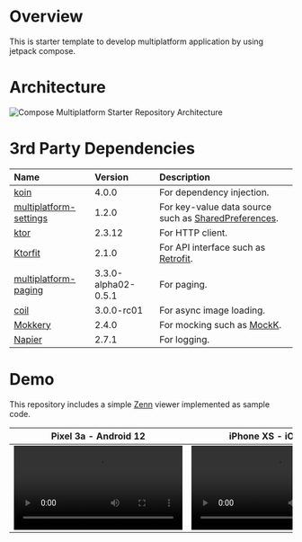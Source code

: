 # Overview
This is starter template to develop multiplatform application by using jetpack compose.


# Architecture
![Compose Multiplatform Starter Repository Architecture](https://github.com/user-attachments/assets/90445e4b-ceda-47d3-a21b-b2461c7e3eab)


# 3rd Party Dependencies

| Name | Version | Description |
|:--|:--|:--|
| [koin](https://github.com/InsertKoinIO/koin) | 4.0.0 | For dependency injection. |
| [multiplatform-settings](https://github.com/russhwolf/multiplatform-settings) | 1.2.0 | For key-value data source such as [SharedPreferences](https://developer.android.com/reference/android/content/SharedPreferences). |
| [ktor](https://github.com/ktorio/ktor) | 2.3.12 | For HTTP client. |
| [Ktorfit](https://github.com/Foso/Ktorfit) | 2.1.0 | For API interface such as [Retrofit](https://github.com/square/retrofit). |
| [multiplatform-paging](https://github.com/cashapp/multiplatform-paging) | 3.3.0-alpha02-0.5.1 | For paging. |
| [coil](https://github.com/coil-kt/coil?tab=readme-ov-file#jetpack-compose) | 3.0.0-rc01 | For async image loading. |
| [Mokkery](https://github.com/lupuuss/Mokkery) | 2.4.0 | For mocking such as [MockK](https://github.com/mockk/mockk?tab=readme-ov-file). |
| [Napier](https://github.com/AAkira/Napier) | 2.7.1 | For logging. |


# Demo
This repository includes a simple [Zenn](https://zenn.dev/) viewer implemented as sample code.

| Pixel 3a - Android 12 | iPhone XS - iOS 18.0 |
|--|--|
| <video src="https://github.com/user-attachments/assets/e9bdc1c5-458a-4e9d-8af7-780f556cbd23"> | <video src="https://github.com/user-attachments/assets/4719859c-a21c-4bfd-a246-9b3b20c4ddb3"> |
